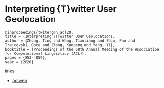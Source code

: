 # Interpreting {T}witter User Geolocation

```
@inproceedings{twitergnn_acl20,
title = {Interpreting {T}witter User Geolocation},
author = {Zhong, Ting and Wang, Tianliang and Zhou, Fan and Trajcevski, Goce and Zhang, Kunpeng and Yang, Yi},
booktitle = {Proceedings of the 58th Annual Meeting of the Association for Computational Linguistics (ACL)},
pages = {853--859},
year = {2020}
```

links
- [aclweb](https://www.aclweb.org/anthology/2020.acl-main.79/)
